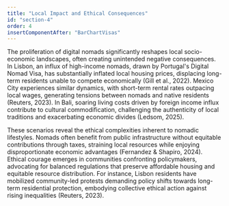 ```yaml
---
title: "Local Impact and Ethical Consequences"
id: "section-4"
order: 4
insertComponentAfter: "BarChartVisas"
---
```



The proliferation of digital nomads significantly reshapes local socio-economic landscapes, often creating unintended negative consequences. In Lisbon, an influx of high-income nomads, drawn by Portugal's Digital Nomad Visa, has substantially inflated local housing prices, displacing long-term residents unable to compete economically (Gill et al., 2022). Mexico City experiences similar dynamics, with short-term rental rates outpacing local wages, generating tensions between nomads and native residents (Reuters, 2023). In Bali, soaring living costs driven by foreign income influx contribute to cultural commodification, challenging the authenticity of local traditions and exacerbating economic divides (Ledsom, 2025).

These scenarios reveal the ethical complexities inherent to nomadic lifestyles. Nomads often benefit from public infrastructure without equitable contributions through taxes, straining local resources while enjoying disproportionate economic advantages (Fernandez & Shapiro, 2024). Ethical courage emerges in communities confronting policymakers, advocating for balanced regulations that preserve affordable housing and equitable resource distribution. For instance, Lisbon residents have mobilized community-led protests demanding policy shifts towards long-term residential protection, embodying collective ethical action against rising inequalities (Reuters, 2023).

